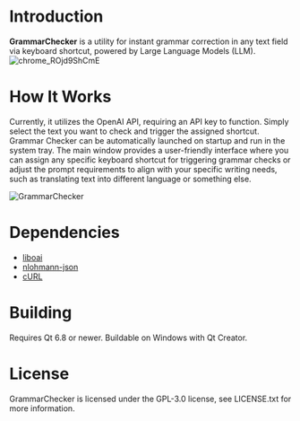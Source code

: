 # Introduction

**GrammarChecker** is a utility for instant grammar correction in any text field via keyboard shortcut, powered by Large Language Models (LLM).
![chrome_ROjd9ShCmE](https://github.com/user-attachments/assets/6724e3b6-2858-413b-976f-e78d640c39b2)

# How It Works
Currently, it utilizes the OpenAI API, requiring an API key to function. Simply select the text you want to check and trigger the assigned shortcut. Grammar Checker can be automatically launched on startup and run in the system tray. The main window provides a user-friendly interface where you can assign any specific keyboard shortcut for triggering grammar checks or adjust the prompt requirements to align with your specific writing needs, such as translating text into different language or something else.

![GrammarChecker](https://github.com/user-attachments/assets/b69ea8cc-3627-4b3a-a819-a2a3e0284fa8)
# Dependencies
- <a href="https://github.com/D7EAD/liboai">liboai</a>
- <a href="https://github.com/nlohmann/json">nlohmann-json</a>
- <a href="https://curl.se/">cURL</a>

# Building
Requires Qt 6.8 or newer. Buildable on Windows with Qt Creator.

# License
GrammarChecker is licensed under the GPL-3.0 license, see LICENSE.txt for more information.
